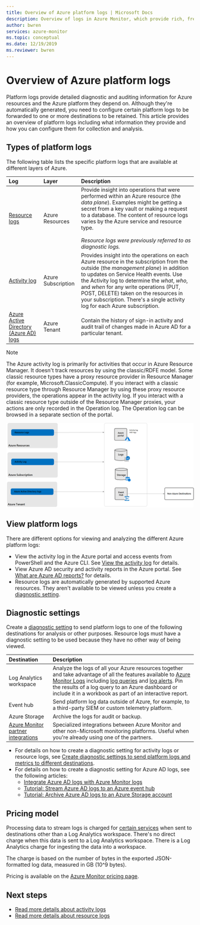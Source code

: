 ```yaml
---
title: Overview of Azure platform logs | Microsoft Docs
description: Overview of logs in Azure Monitor, which provide rich, frequent data about the operation of an Azure resource.
author: bwren
services: azure-monitor
ms.topic: conceptual
ms.date: 12/19/2019
ms.reviewer: bwren
---
```

# Overview of Azure platform logs

Platform logs provide detailed diagnostic and auditing information for Azure resources and the Azure platform they depend on. Although they're automatically generated, you need to configure certain platform logs to be forwarded to one or more destinations to be retained. This article provides an overview of platform logs including what information they provide and how you can configure them for collection and analysis.

## Types of platform logs

The following table lists the specific platform logs that are available at different layers of Azure.

| Log | Layer | Description |
|:---|:---|:---|
| [Resource logs](./resource-logs.md) | Azure Resources | Provide insight into operations that were performed within an Azure resource (the *data plane*). Examples might be getting a secret from a key vault or making a request to a database. The content of resource logs varies by the Azure service and resource type.<br><br>*Resource logs were previously referred to as diagnostic logs.*  |
| [Activity log](../essentials/activity-log.md) | Azure Subscription | Provides insight into the operations on each Azure resource in the subscription from the outside (the *management plane*) in addition to updates on Service Health events. Use the Activity log to determine the _what_, _who_, and _when_ for any write operations (PUT, POST, DELETE) taken on the resources in your subscription. There's a single activity log for each Azure subscription. |
| [Azure Active Directory (Azure AD) logs](../../active-directory/reports-monitoring/overview-reports.md) | Azure Tenant |  Contain the history of sign-in activity and audit trail of changes made in Azure AD for a particular tenant.   |

> [!NOTE]
> The Azure activity log is primarily for activities that occur in Azure Resource Manager. It doesn't track resources by using the classic/RDFE model. Some classic resource types have a proxy resource provider in Resource Manager (for example, Microsoft.ClassicCompute). If you interact with a classic resource type through Resource Manager by using these proxy resource providers, the operations appear in the activity log. If you interact with a classic resource type outside of the Resource Manager proxies, your actions are only recorded in the Operation log. The Operation log can be browsed in a separate section of the portal.

![Diagram that shows a platform logs overview.](media/platform-logs-overview/logs-overview.png)

## View platform logs

There are different options for viewing and analyzing the different Azure platform logs:

- View the activity log in the Azure portal and access events from PowerShell and the Azure CLI. See [View the activity log](../essentials/activity-log.md#view-the-activity-log) for details.
- View Azure AD security and activity reports in the Azure portal. See [What are Azure AD reports?](../../active-directory/reports-monitoring/overview-reports.md) for details.
- Resource logs are automatically generated by supported Azure resources. They aren't available to be viewed unless you create a [diagnostic setting](#diagnostic-settings).

## Diagnostic settings

Create a [diagnostic setting](../essentials/diagnostic-settings.md) to send platform logs to one of the following destinations for analysis or other purposes. Resource logs must have a diagnostic setting to be used because they have no other way of being viewed.

| Destination | Description |
|:---|:---|
| Log Analytics workspace | Analyze the logs of all your Azure resources together and take advantage of all the features available to [Azure Monitor Logs](../logs/data-platform-logs.md) including [log queries](../logs/log-query-overview.md) and [log alerts](../alerts/alerts-log.md). Pin the results of a log query to an Azure dashboard or include it in a workbook as part of an interactive report. |
| Event hub | Send platform log data outside of Azure, for example, to a third-party SIEM or custom telemetry platform. |
| Azure Storage | Archive the logs for audit or backup. |
| [Azure Monitor partner integrations](../../partner-solutions/overview.md)| Specialized integrations between Azure Monitor and other non-Microsoft monitoring platforms. Useful when you're already using one of the partners.  |

- For details on how to create a diagnostic setting for activity logs or resource logs, see [Create diagnostic settings to send platform logs and metrics to different destinations](../essentials/diagnostic-settings.md).
- For details on how to create a diagnostic setting for Azure AD logs, see the following articles:
  - [Integrate Azure AD logs with Azure Monitor logs](../../active-directory/reports-monitoring/howto-integrate-activity-logs-with-log-analytics.md)
  - [Tutorial: Stream Azure AD logs to an Azure event hub](../../active-directory/reports-monitoring/tutorial-azure-monitor-stream-logs-to-event-hub.md)
  - [Tutorial: Archive Azure AD logs to an Azure Storage account](../../active-directory/reports-monitoring/quickstart-azure-monitor-route-logs-to-storage-account.md)

## Pricing model

Processing data to stream logs is charged for [certain services](resource-logs-categories.md#costs) when sent to destinations other than a Log Analytics workspace. There's no direct charge when this data is sent to a Log Analytics workspace. There is a Log Analytics charge for ingesting the data into a workspace.

The charge is based on the number of bytes in the exported JSON-formatted log data, measured in GB (10^9 bytes).

Pricing is available on the [Azure Monitor pricing page](https://azure.microsoft.com/pricing/details/monitor/).

## Next steps

* [Read more details about activity logs](../essentials/activity-log.md)
* [Read more details about resource logs](./resource-logs.md)
